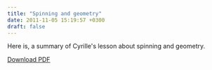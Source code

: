 ```yaml
---
title: "Spinning and geometry"
date: 2011-11-05 15:19:57 +0300
draft: false
---
```

Here is, a summary of Cyrille's lesson about spinning and geometry.
    
[Download PDF](/files/spin-and-geometry-en.pdf)

